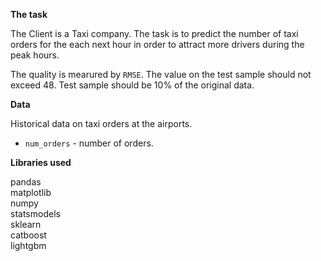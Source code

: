 **The task**

The Client is a Taxi company. The task is to predict the number of taxi orders for the each next hour in order to attract more drivers during the peak hours. 

The quality is mearured by `RMSE`. The value on the test sample should not exceed 48. Test sample should be 10% of the original data.

**Data**

Historical data on taxi orders at the airports.

 - `num_orders` - number of orders.
 
**Libraries used**

pandas <br/>
matplotlib <br/>
numpy <br/>
statsmodels <br/>
sklearn <br/>
catboost <br/>
lightgbm
